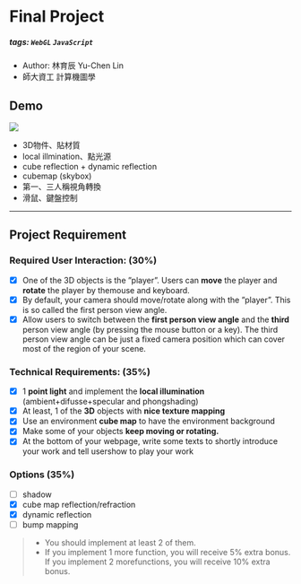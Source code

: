 # Final Project
##### tags: `WebGL` `JavaScript`
* Author: 林育辰 Yu-Chen Lin 
* 師大資工 計算機圖學


## Demo

![](https://imgur.com/b3QaLWd.gif)

* 3D物件、貼材質
* local illmination、點光源
* cube reflection + dynamic reflection
* cubemap (skybox)
* 第一、三人稱視角轉換
* 滑鼠、鍵盤控制

---

## Project Requirement

### Required User Interaction: (30%)
- [x] One of the 3D objects is the ”player”. Users can **move** the player and **rotate** the player by themouse and keyboard.
- [x] By default, your camera should move/rotate along with the ”player”.  This is so called the first person view angle.
- [x] Allow users to switch between the **first person view angle** and the **third** person view angle (by pressing the mouse button or a key). The third person view angle can be just a fixed camera position which can cover most of the region of your scene.

### Technical Requirements: (35%)
- [x] 1  **point  light**  and  implement  the  **local  illumination**  (ambient+difusse+specular  and  phongshading)
- [x] At least, 1 of the **3D** objects with **nice texture mapping**
- [x] Use an environment **cube map** to have the environment background
- [x] Make some of your objects **keep moving or rotating.**
- [x] At the bottom of your webpage, write some texts to shortly introduce your work and tell usershow to play your work

### Options (35%)
- [ ] shadow
- [x] cube map reflection/refraction
- [x] dynamic reflection
- [ ] bump mapping
> * You should implement at least 2 of them.
> * If you implement 1 more function,  you will receive 5% extra bonus.  If you implement 2 morefunctions, you will receive 10% extra bonus.






